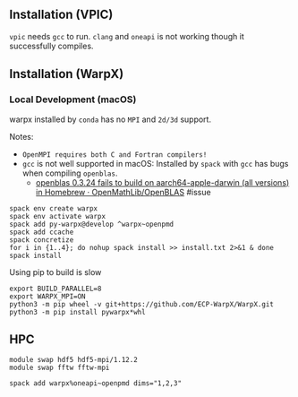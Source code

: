 ## Installation (VPIC)

`vpic` needs `gcc` to run. `clang` and `oneapi` is not working though it successfully compiles. 

## Installation (WarpX)

### Local Development (macOS)

warpx installed by `conda` has no `MPI` and `2d/3d` support.

Notes:

- `OpenMPI requires both C and Fortran compilers!`
- `gcc` is not well supported in macOS: Installed by `spack` with `gcc` has bugs when compiling `openblas`.
    - [openblas 0.3.24 fails to build on aarch64-apple-darwin (all versions) in Homebrew · OpenMathLib/OpenBLAS](https://github.com/OpenMathLib/OpenBLAS/issues/4212) #issue

```
spack env create warpx
spack env activate warpx
spack add py-warpx@develop ^warpx~openpmd
spack add ccache
spack concretize
for i in {1..4}; do nohup spack install >> install.txt 2>&1 & done
spack install
```


Using pip to build is slow

```
export BUILD_PARALLEL=8
export WARPX_MPI=ON
python3 -m pip wheel -v git+https://github.com/ECP-WarpX/WarpX.git
python3 -m pip install pywarpx*whl
```

## HPC

```
module swap hdf5 hdf5-mpi/1.12.2
module swap fftw fftw-mpi

spack add warpx%oneapi~openpmd dims="1,2,3"
```